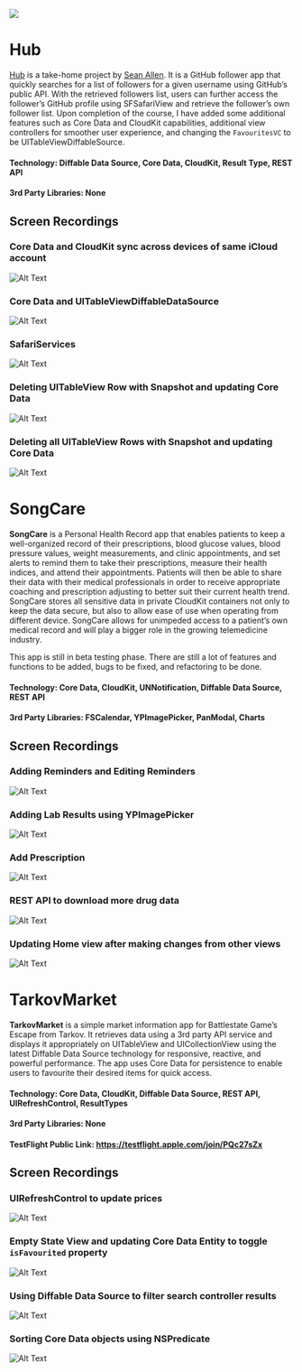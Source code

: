 <a href="https://twitter.com/chriisong" target="_blank"><img src="https://img.shields.io/badge/twitter-@chriisong-blue.svg?style=for-the-badge&logo=twitter&logoColor=white"></a>

# Hub

[Hub](https://github.com/chriisong/GitHubFollowers) is a take-home project by [Sean Allen](https://github.com/sallen0400). It is a GitHub follower app that quickly searches for a list of followers for a given username using GitHub’s public API. With the retrieved followers list, users can further access the follower’s GitHub profile using SFSafariView and retrieve the follower’s own follower list. Upon completion of the course, I have added some additional features such as Core Data and CloudKit capabilities, additional view controllers for smoother user experience, and changing the `FavouritesVC` to be UITableViewDiffableSource. 

#### Technology: Diffable Data Source, Core Data, CloudKit, Result Type, REST API
#### 3rd Party Libraries: None

## Screen Recordings

### Core Data and CloudKit sync across devices of same iCloud account
![Alt Text](HubGifs/CloudKit.gif)

### Core Data and UITableViewDiffableDataSource
![Alt Text](HubGifs/Diffing.gif)

### SafariServices
![Alt Text](HubGifs/Safari.gif)

### Deleting UITableView Row with Snapshot and updating Core Data
![Alt Text](HubGifs/SnapshotDelete.gif)

### Deleting all UITableView Rows with Snapshot and updating Core Data
![Alt Text](HubGifs/CoreDataDeleteAll.gif)

# SongCare
**SongCare** is a Personal Health Record app that enables patients to keep a well-organized record of their prescriptions, blood glucose values, blood pressure values, weight measurements, and clinic appointments, and set alerts to remind them to take their prescriptions, measure their health indices, and attend their appointments. Patients will then be able to share their data with their medical professionals in order to receive appropriate coaching and prescription adjusting to better suit their current health trend. SongCare stores all sensitive data in private CloudKit containers not only to keep the data secure, but also to allow ease of use when operating from different device. SongCare allows for unimpeded access to a patient’s own medical record and will play a bigger role in the growing telemedicine industry.

This app is still in beta testing phase. There are still a lot of features and functions to be added, bugs to be fixed, and refactoring to be done.

#### Technology: Core Data, CloudKit, UNNotification, Diffable Data Source, REST API
#### 3rd Party Libraries: FSCalendar, YPImagePicker, PanModal, Charts

## Screen Recordings

### Adding Reminders and Editing Reminders
![Alt Text](Gifs/Reminder.gif)

### Adding Lab Results using YPImagePicker
![Alt Text](Gifs/Lab-Results.gif)

### Add Prescription
![Alt Text](Gifs/Prescription.gif)

### REST API to download more drug data
![Alt Text](Gifs/DrugDB.gif)

### Updating Home view after making changes from other views
![Alt Text](Gifs/Blood-Glucose.gif)

# TarkovMarket
**TarkovMarket** is a simple market information app for Battlestate Game’s Escape from Tarkov. It retrieves data using a 3rd party API service and displays it appropriately on UITableView and UICollectionView using the latest Diffable Data Source technology for responsive, reactive, and powerful performance. The app uses Core Data for persistence to enable users to favourite their desired items for quick access.

#### Technology: Core Data, CloudKit, Diffable Data Source, REST API, UIRefreshControl, ResultTypes
#### 3rd Party Libraries: None
#### TestFlight Public Link: https://testflight.apple.com/join/PQc27sZx

## Screen Recordings

### UIRefreshControl to update prices 
![Alt Text](TarkovMarketGifs/UIRefreshControl.gif)

### Empty State View and updating Core Data Entity to toggle `isFavourited` property
![Alt Text](TarkovMarketGifs/EmptyState.gif)

### Using Diffable Data Source to filter search controller results
![Alt Text](TarkovMarketGifs/Diffing.gif)

### Sorting Core Data objects using NSPredicate
![Alt Text](TarkovMarketGifs/Sorting.gif)

